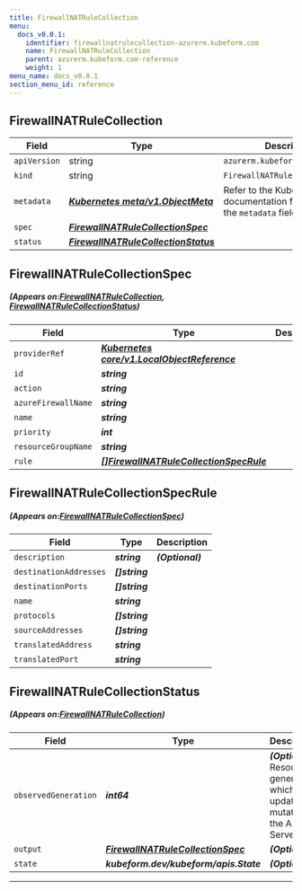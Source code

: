 ```yaml
---
title: FirewallNATRuleCollection
menu:
  docs_v0.0.1:
    identifier: firewallnatrulecollection-azurerm.kubeform.com
    name: FirewallNATRuleCollection
    parent: azurerm.kubeform.com-reference
    weight: 1
menu_name: docs_v0.0.1
section_menu_id: reference
---
```


## FirewallNATRuleCollection
| Field | Type | Description |
| ------ | ----- | ----------- |
| `apiVersion` | string | `azurerm.kubeform.com/v1alpha1` |
|    `kind` | string | `FirewallNATRuleCollection` |
| `metadata` | ***[Kubernetes meta/v1.ObjectMeta](https://kubernetes.io/docs/reference/generated/kubernetes-api/v1.13/#objectmeta-v1-meta)***|Refer to the Kubernetes API documentation for the fields of the `metadata` field.|
| `spec` | ***[FirewallNATRuleCollectionSpec](#FirewallNATRuleCollectionSpec)***||
| `status` | ***[FirewallNATRuleCollectionStatus](#FirewallNATRuleCollectionStatus)***||
## FirewallNATRuleCollectionSpec
##### (Appears on:[FirewallNATRuleCollection](#FirewallNATRuleCollection), [FirewallNATRuleCollectionStatus](#FirewallNATRuleCollectionStatus))
| Field | Type | Description |
| ------ | ----- | ----------- |
| `providerRef` | ***[Kubernetes core/v1.LocalObjectReference](https://kubernetes.io/docs/reference/generated/kubernetes-api/v1.13/#localobjectreference-v1-core)***||
| `id` | ***string***||
| `action` | ***string***||
| `azureFirewallName` | ***string***||
| `name` | ***string***||
| `priority` | ***int***||
| `resourceGroupName` | ***string***||
| `rule` | ***[[]FirewallNATRuleCollectionSpecRule](#FirewallNATRuleCollectionSpecRule)***||
## FirewallNATRuleCollectionSpecRule
##### (Appears on:[FirewallNATRuleCollectionSpec](#FirewallNATRuleCollectionSpec))
| Field | Type | Description |
| ------ | ----- | ----------- |
| `description` | ***string***| ***(Optional)*** |
| `destinationAddresses` | ***[]string***||
| `destinationPorts` | ***[]string***||
| `name` | ***string***||
| `protocols` | ***[]string***||
| `sourceAddresses` | ***[]string***||
| `translatedAddress` | ***string***||
| `translatedPort` | ***string***||
## FirewallNATRuleCollectionStatus
##### (Appears on:[FirewallNATRuleCollection](#FirewallNATRuleCollection))
| Field | Type | Description |
| ------ | ----- | ----------- |
| `observedGeneration` | ***int64***| ***(Optional)*** Resource generation, which is updated on mutation by the API Server.|
| `output` | ***[FirewallNATRuleCollectionSpec](#FirewallNATRuleCollectionSpec)***| ***(Optional)*** |
| `state` | ***kubeform.dev/kubeform/apis.State***| ***(Optional)*** |
---
